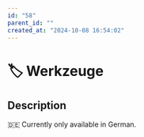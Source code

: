```yaml
---
id: "58"
parent_id: ""
created_at: "2024-10-08 16:54:02"
---
```


# 🏷️ Werkzeuge

## Description

🇩🇪 Currently only available in German.